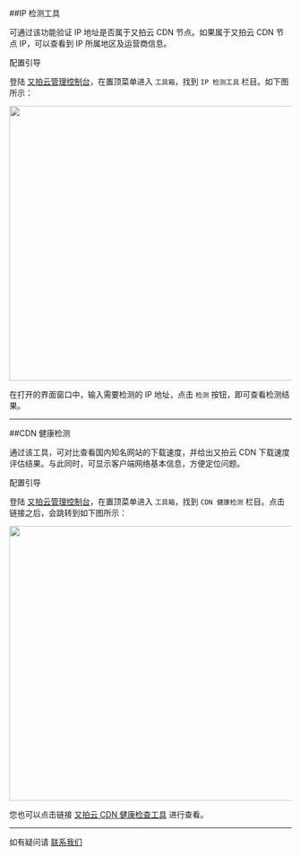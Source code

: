 ##IP 检测工具

可通过该功能验证 IP 地址是否属于又拍云 CDN 节点。如果属于又拍云 CDN 节点 IP，可以查看到 IP 所属地区及运营商信息。
 
配置引导

登陆 [又拍云管理控制台](https://console.upyun.com/login/)，在置顶菜单进入 `工具箱`，找到 `IP 检测工具` 栏目。如下图所示：

<img src="http://upyun-assets.b0.upaiyun.com/docs/cdn/upyun-cdn-ip-check.png" height="490" width="800" />

在打开的界面窗口中，输入需要检测的 IP 地址，点击 `检测` 按钮，即可查看检测结果。

----------


##CDN 健康检测

通过该工具，可对比查看国内知名网站的下载速度，并给出又拍云 CDN 下载速度评估结果。与此同时，可显示客户端网络基本信息，方便定位问题。

配置引导

登陆 [又拍云管理控制台](https://console.upyun.com/login/)，在置顶菜单进入 `工具箱`，找到 `CDN 健康检测` 栏目。点击链接之后，会跳转到如下图所示：

<img src="http://upyun-assets.b0.upaiyun.com/docs/cdn/upyun-cdn-tools-health.png" height="490" width="800" />


您也可以点击链接 [又拍云 CDN 健康检查工具](http://pubstatic.b0.upaiyun.com/cdn-health.html) 进行查看。

----------

如有疑问请 [联系我们](https://www.upyun.com/about_contact.html)
